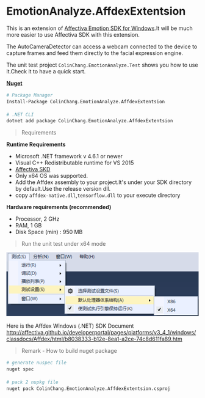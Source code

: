 # EmotionAnalyze.AffdexExtentsion

This is an extension of [Affectiva Emotion SDK for Windows](https://knowledge.affectiva.com/docs/analyze-the-camera-stream).It will be much more easier to use Affectiva SDK with this extension.

The AutoCameraDetector can access a webcam connected to the device to capture frames and feed them directly to the facial expression engine.

The unit test project `ColinChang.EmotionAnalyze.Test` shows you how to use it.Check it to have a quick start.

**[Nuget](https://www.nuget.org/packages/ColinChang.EmotionAnalyze.AffdexExtentsion/)**
```sh
# Package Manager
Install-Package ColinChang.EmotionAnalyze.AffdexExtentsion

# .NET CLI
dotnet add package ColinChang.EmotionAnalyze.AffdexExtentsion
```

>Requirements

**Runtime Requirements**

* Microsoft .NET framework v 4.6.1 or newer
* Visual C++ Redistributable runtime for VS 2015
* [Affectiva SKD](https://knowledge.affectiva.com/docs/getting-started-with-the-emotion-sdk-for-windows#section-1-download-and-run-the-sdk-installer)
* Only x64 OS was supported. 
* Add the Affdex assembly to your project.It's under your SDK directory by default.Use the release version dll.
* copy `affdex-native.dll`,`tensorflow.dll` to your execute directory

**Hardware requirements (recommended)**
* Processor, 2 GHz
* RAM, 1 GB
* Disk Space (min) : 950 MB

> Run the unit test under x64 mode

![test x64](testx64.png)

Here is the Affdex Windows (.NET) SDK Document
http://affectiva.github.io/developerportal/pages/platforms/v3_4_1/windows/classdocs/Affdex/html/b8038333-b12e-8ea1-a2ce-74c8d611fa89.htm

> Remark - How to build nuget package
```sh
# generate nuspec file
nuget spec

# pack 2 nupkg file
nuget pack ColinChang.EmotionAnalyze.AffdexExtentsion.csproj
```
